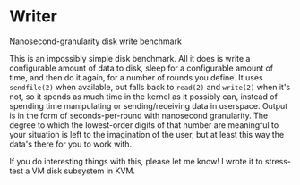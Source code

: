 # Writer
Nanosecond-granularity disk write benchmark

This is an impossibly simple disk benchmark.  All it does is write a configurable amount of
data to disk, sleep for a configurable amount of time, and then do it again, for a number
of rounds you define.  It uses `sendfile(2)` when available, but falls back to `read(2)` and
`write(2)` when it's not, so it spends as much time in the kernel as it possibly can, instead
of spending time manipulating or sending/receiving data in userspace.  Output is in the form
of seconds-per-round with nanosecond granularity.  The degree to which the lowest-order digits
of that number are meaningful to your situation is left to the imagination of the user, but at
least this way the data's there for you to work with.

If you do interesting things with this, please let me know!  I wrote it to stress-test a VM
disk subsystem in KVM.

